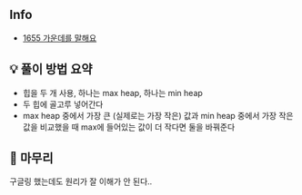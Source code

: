 ## Info
- [1655 가운데를 말해요](https://www.acmicpc.net/problem/1655)

## 💡 풀이 방법 요약
- 힙을 두 개 사용, 하나는 max heap, 하나는 min heap
- 두 힙에 골고루 넣어간다
- max heap 중에서 가장 큰 (실제로는 가장 작은) 값과 min heap 중에서 가장 작은 값을 비교했을 때 max에 들어있는 값이 더 작다면 둘을 바꿔준다

## 🙂 마무리
구글링 했는데도 원리가 잘 이해가 안 된다..